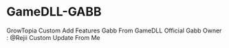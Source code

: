 # GameDLL-GABB
GrowTopia Custom Add Features Gabb From GameDLL
Official Gabb Owner : @Rejii
Custom Update From Me
